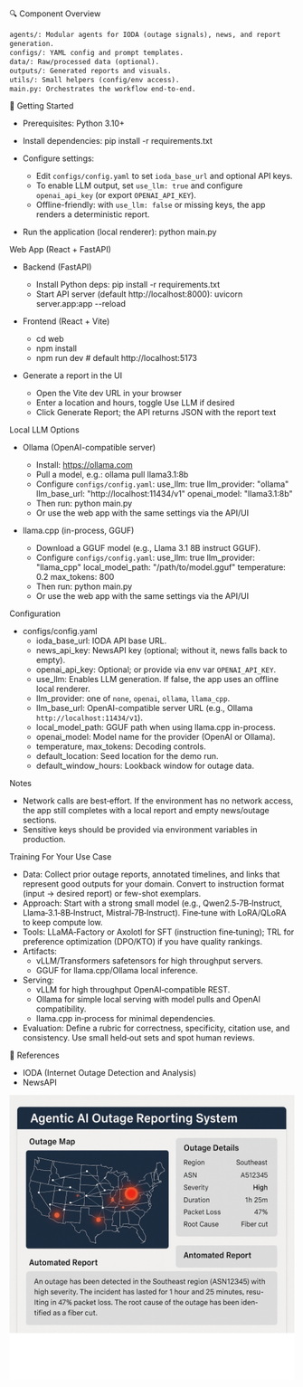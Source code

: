 🔍 Component Overview

    agents/: Modular agents for IODA (outage signals), news, and report generation.
    configs/: YAML config and prompt templates.
    data/: Raw/processed data (optional).
    outputs/: Generated reports and visuals.
    utils/: Small helpers (config/env access).
    main.py: Orchestrates the workflow end‑to‑end.

🚀 Getting Started

- Prerequisites: Python 3.10+

- Install dependencies:
  pip install -r requirements.txt

- Configure settings:
  - Edit `configs/config.yaml` to set `ioda_base_url` and optional API keys.
  - To enable LLM output, set `use_llm: true` and configure `openai_api_key` (or export `OPENAI_API_KEY`).
  - Offline-friendly: with `use_llm: false` or missing keys, the app renders a deterministic report.

- Run the application (local renderer):
  python main.py

Web App (React + FastAPI)

- Backend (FastAPI)
  - Install Python deps:
    pip install -r requirements.txt
  - Start API server (default http://localhost:8000):
    uvicorn server.app:app --reload

- Frontend (React + Vite)
  - cd web
  - npm install
  - npm run dev  # default http://localhost:5173

- Generate a report in the UI
  - Open the Vite dev URL in your browser
  - Enter a location and hours, toggle Use LLM if desired
  - Click Generate Report; the API returns JSON with the report text

Local LLM Options

- Ollama (OpenAI-compatible server)
  - Install: https://ollama.com
  - Pull a model, e.g.:
    ollama pull llama3.1:8b
  - Configure `configs/config.yaml`:
    use_llm: true
    llm_provider: "ollama"
    llm_base_url: "http://localhost:11434/v1"
    openai_model: "llama3.1:8b"
  - Then run:
    python main.py
  - Or use the web app with the same settings via the API/UI

- llama.cpp (in-process, GGUF)
  - Download a GGUF model (e.g., Llama 3.1 8B instruct GGUF).
  - Configure `configs/config.yaml`:
    use_llm: true
    llm_provider: "llama_cpp"
    local_model_path: "/path/to/model.gguf"
    temperature: 0.2
    max_tokens: 800
  - Then run:
    python main.py
  - Or use the web app with the same settings via the API/UI

Configuration

- configs/config.yaml
  - ioda_base_url: IODA API base URL.
  - news_api_key: NewsAPI key (optional; without it, news falls back to empty).
  - openai_api_key: Optional; or provide via env var `OPENAI_API_KEY`.
  - use_llm: Enables LLM generation. If false, the app uses an offline local renderer.
  - llm_provider: one of `none`, `openai`, `ollama`, `llama_cpp`.
  - llm_base_url: OpenAI-compatible server URL (e.g., Ollama `http://localhost:11434/v1`).
  - local_model_path: GGUF path when using llama.cpp in-process.
  - openai_model: Model name for the provider (OpenAI or Ollama).
  - temperature, max_tokens: Decoding controls.
  - default_location: Seed location for the demo run.
  - default_window_hours: Lookback window for outage data.

Notes

- Network calls are best‑effort. If the environment has no network access, the app still completes with a local report and empty news/outage sections.
- Sensitive keys should be provided via environment variables in production.

Training For Your Use Case

- Data: Collect prior outage reports, annotated timelines, and links that represent good outputs for your domain. Convert to instruction format (input → desired report) or few-shot exemplars.
- Approach: Start with a strong small model (e.g., Qwen2.5‑7B‑Instruct, Llama‑3.1‑8B‑Instruct, Mistral‑7B‑Instruct). Fine‑tune with LoRA/QLoRA to keep compute low.
- Tools: LLaMA‑Factory or Axolotl for SFT (instruction fine‑tuning); TRL for preference optimization (DPO/KTO) if you have quality rankings.
- Artifacts:
  - vLLM/Transformers safetensors for high throughput servers.
  - GGUF for llama.cpp/Ollama local inference.
- Serving: 
  - vLLM for high throughput OpenAI‑compatible REST.
  - Ollama for simple local serving with model pulls and OpenAI compatibility.
  - llama.cpp in‑process for minimal dependencies.
- Evaluation: Define a rubric for correctness, specificity, citation use, and consistency. Use small held‑out sets and spot human reviews.

🧠 References

- IODA (Internet Outage Detection and Analysis)
- NewsAPI

![Dashboard Demo](image.png)
